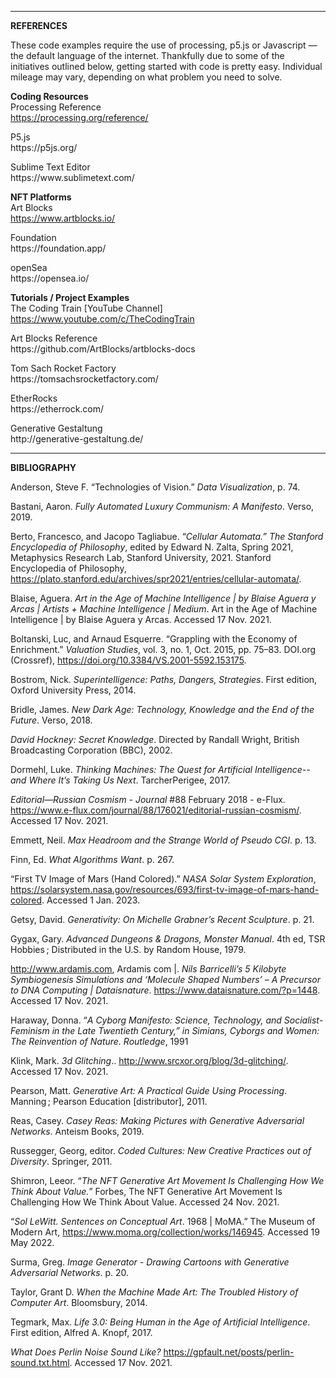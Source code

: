 ***
**REFERENCES**

These code examples require the use of processing, p5.js or Javascript — the default language of the internet. Thankfully due to some of the initiatives outlined below, getting started with code is pretty easy. Individual mileage may vary, depending on what problem you need to solve. 

**<p>Coding Resources<br>**
Processing Reference<br>
https://processing.org/reference/</p>

<p>P5.js<br>
https://p5js.org/</p>

<p>Sublime Text Editor<br>
https://www.sublimetext.com/</p>


**<p>NFT Platforms<br>**
Art Blocks<br>
https://www.artblocks.io/</pr>

<p>Foundation<br>
https://foundation.app/</pr>

<p>openSea<br>
https://opensea.io/</pr>


**<p>Tutorials / Project Examples<br>**
The Coding Train [YouTube Channel]<br>
https://www.youtube.com/c/TheCodingTrain</p>

<p>Art Blocks Reference<br>
https://github.com/ArtBlocks/artblocks-docs</p>

<p>Tom Sach Rocket Factory<br>
https://tomsachsrocketfactory.com/</p>

<p>EtherRocks<br>
https://etherrock.com/</p>

<p>Generative Gestaltung<br>
http://generative-gestaltung.de/</p>

***
**BIBLIOGRAPHY**

Anderson, Steve F. “Technologies of Vision.” *Data Visualization*, p. 74.

Bastani, Aaron. *Fully Automated Luxury Communism: A Manifesto*. Verso, 2019.

Berto, Francesco, and Jacopo Tagliabue. “*Cellular Automata.” The Stanford Encyclopedia of Philosophy*, edited by Edward N. Zalta, Spring 2021, Metaphysics Research Lab, Stanford University, 2021. Stanford Encyclopedia of Philosophy, https://plato.stanford.edu/archives/spr2021/entries/cellular-automata/.

Blaise, Aguera. *Art in the Age of Machine Intelligence | by Blaise Aguera y Arcas | Artists + Machine Intelligence | Medium*. Art in the Age of Machine Intelligence | by Blaise Aguera y Arcas. Accessed 17 Nov. 2021.

Boltanski, Luc, and Arnaud Esquerre. “Grappling with the Economy of Enrichment.” *Valuation Studies*, vol. 3, no. 1, Oct. 2015, pp. 75–83. DOI.org (Crossref), https://doi.org/10.3384/VS.2001-5592.153175.

Bostrom, Nick. *Superintelligence: Paths, Dangers, Strategies*. First edition, Oxford University Press, 2014.

Bridle, James. *New Dark Age: Technology, Knowledge and the End of the Future*. Verso, 2018.

*David Hockney: Secret Knowledge*. Directed by Randall Wright, British Broadcasting Corporation (BBC), 2002.

Dormehl, Luke. *Thinking Machines: The Quest for Artificial Intelligence--and Where It’s Taking Us Next*. TarcherPerigee, 2017.

*Editorial—Russian Cosmism - Journal* #88 February 2018 - e-Flux. https://www.e-flux.com/journal/88/176021/editorial-russian-cosmism/. Accessed 17 Nov. 2021.

Emmett, Neil. *Max Headroom and the Strange World of Pseudo CGI*. p. 13.

Finn, Ed. *What Algorithms Want*. p. 267.

“First TV Image of Mars (Hand Colored).” *NASA Solar System Exploration*, https://solarsystem.nasa.gov/resources/693/first-tv-image-of-mars-hand-colored. Accessed 1 Jan. 2023.

Getsy, David. *Generativity: On Michelle Grabner’s Recent Sculpture*. p. 21.

Gygax, Gary. *Advanced Dungeons & Dragons, Monster Manual*. 4th ed, TSR Hobbies ; Distributed in the U.S. by Random House, 1979.

http://www.ardamis.com, Ardamis com |. *Nils Barricelli’s 5 Kilobyte Symbiogenesis Simulations and ‘Molecule Shaped Numbers’ – A Precursor to DNA Computing | Dataisnature*. https://www.dataisnature.com/?p=1448. Accessed 17 Nov. 2021.

Haraway, Donna. “*A Cyborg Manifesto: Science, Technology, and Socialist-Feminism in the Late Twentieth Century,” in Simians, Cyborgs and Women: The Reinvention of Nature. Routledge*, 1991

Klink, Mark. *3d Glitching*.. http://www.srcxor.org/blog/3d-glitching/. Accessed 17 Nov. 2021.

Pearson, Matt. *Generative Art: A Practical Guide Using Processing*. Manning ; Pearson Education [distributor], 2011.

Reas, Casey. *Casey Reas: Making Pictures with Generative Adversarial Networks*. Anteism Books, 2019.

Russegger, Georg, editor. *Coded Cultures: New Creative Practices out of Diversity*. Springer, 2011.

Shimron, Leeor. “*The NFT Generative Art Movement Is Challenging How We Think About Value.*” Forbes, The NFT Generative Art Movement Is Challenging How We Think About Value. Accessed 24 Nov. 2021.

“*Sol LeWitt. Sentences on Conceptual Art*. 1968 | MoMA.” The Museum of Modern Art, https://www.moma.org/collection/works/146945. Accessed 19 May 2022.

Surma, Greg. *Image Generator - Drawing Cartoons with Generative Adversarial Networks*. p. 20.

Taylor, Grant D. *When the Machine Made Art: The Troubled History of Computer Art*. Bloomsbury, 2014.

Tegmark, Max. *Life 3.0: Being Human in the Age of Artificial Intelligence*. First edition, Alfred A. Knopf, 2017.

*What Does Perlin Noise Sound Like?* https://gpfault.net/posts/perlin-sound.txt.html. Accessed 17 Nov. 2021.
